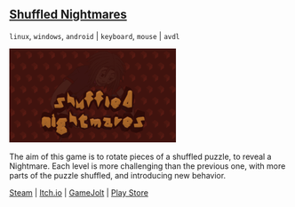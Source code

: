 ## <a class="menu" href="/games/shuffled_nightmares">Shuffled Nightmares</a>

`linux`, `windows`, `android` | `keyboard`, `mouse` | `avdl`

![Shuffled Nightmares icon](/images/shuffled_nightmares/cover.png "Shuffled Nightmares cover")

The aim of this game is to rotate pieces of a shuffled puzzle, to reveal a Nightmare. Each level is more challenging than the previous one, with more parts of the puzzle shuffled, and introducing new behavior.

<a class="button" href="https://store.steampowered.com/app/1289510">Steam</a> |
<a class="button" href="https://afloofdev.itch.io/shuffled-nightmares">Itch.io</a> |
<a class="button" href="https://gamejolt.com/games/shuffled_nightmares/484001">GameJolt</a> |
<a class="button" href="https://play.google.com/store/apps/details?id=org.darkdimension.shuffled_nightmares">Play Store</a>
